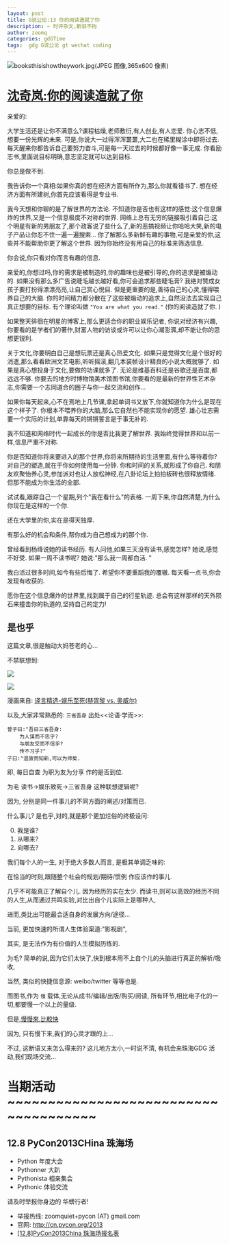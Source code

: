 ```yaml
---
layout: post
title: G说公论:13 你的阅读造就了你
description: ~ 时评杂文,新旧不拘
author: zoomq
categories: gdGTime
tags:  gdg G说公论 gt wechat coding
---
```



![booksthisishowtheywork.jpg(JPEG 图像,365x600 像素)](http://www.swissarmylibrarian.net/wp-content/uploads/2011/05/booksthisishowtheywork.jpg)

# [沈奇岚:你的阅读造就了你](http://site.douban.com/106407/widget/notes/335509/note/163743308/)


亲爱的:

大学生活还是让你不满意么?课程枯燥,老师敷衍,有人创业,有人恋爱. 
你心志不低,想要一份光辉的未来. 
可是,你说大一过得浑浑噩噩,大二也在稀里糊涂中即将过去. 
每天醒来你都告诉自己要努力奋斗,可是每一天过去的时候都好像一事无成. 
你看励志书,里面说目标明确,意志坚定就可以达到目标. 

你总是做不到. 

我告诉你一个真相:如果你真的想在经济方面有所作为,那么你就看错书了. 
想在经济方面有所建树,你首先应该看得是专业书. 

<!--more-->

我今天想和你聊的是了解世界的方法论. 
不知道你是否也有这样的感觉:这个信息爆炸的世界,又是一个信息极度不对称的世界. 
网络上总有无穷的链接吸引着自己:这个明星有新的男朋友了,那个政客说了些什么了,新的恶搞视频让你哈哈大笑,新的电子产品让你忍不住一遍一遍搜索... 
你了解那么多新鲜有趣的事物,可是亲爱的你,这些并不能帮助你更了解这个世界. 
因为你始终没有用自己的标准来筛选信息. 

你会说,你只看对你而言有趣的信息. 

亲爱的,你想过吗,你的需求是被制造的,你的趣味也是被引导的,你的追求是被煽动的. 
如果没有那么多广告说睫毛越长越好看,你可会追求那些睫毛膏?
我绝对赞成女孩子要打扮得漂漂亮亮,让自己赏心悦目. 
但是更重要的是,善待自己的心灵,懂得喂养自己的大脑. 
你的时间精力都分散在了这些被煽动的追求上,自然没法去实现自己真正想要的目标. 
有个理论叫做 `"You are what you read."`
(你的阅读造就了你. )

如果整天徘徊在明星的博客上,那么更适合你的职业娱乐记者,
你说对经济有兴趣,你要看的是学者们的著作,财富人物的访谈或许可以让你心潮澎湃,却不能让你的思想更锐利. 

关于文化,你要明白自己是想玩票还是真心热爱文化. 
如果只是觉得文化是个很好的消遣,那么看看欧洲文艺电影,听听摇滚,翻几本装帧设计精良的小说大概就够了. 
如果是真心想投身于文化,要做的功课就多了. 无论是维基百科还是谷歌还是百度,都远远不够. 
你要去的地方时博物馆美术馆图书馆,你要看的是最新的世界性艺术杂志,你需要一个志同道合的圈子与你一起交流和创作... 

如果你每天起来,心不在焉地上几节课,拿起单词书又放下,你就知道你为什么是现在这个样子了. 
你根本不喂养你的大脑,那么它自然也不能实现你的愿望. 
雄心壮志需要一个实际的计划,单靠每天的锵锵誓言是于事无补的. 

我不知道和网络时代一起成长的你是否比我更了解世界. 
我始终觉得世界和以前一样,信息严重不对称. 

你是否知道你将来要进入的那个世界,你将来所期待的生活里面,有什么等待着你?对自己的塑造,就在于你如何使用每一分钟. 
你和时间的关系,就形成了你自己. 
和朋友欢聚怡养心灵,参加派对也让人放松神经,在八卦论坛上拍拍板砖也很释放情绪. 
但那不能成为你生活的全部. 

试试看,跟踪自己一个星期,列个"我在看什么"的表格. 
一周下来,你自然清楚,为什么你现在是这样的一个你. 

还在大学里的你,实在是得天独厚. 

有那么好的机会和条件,帮你成为自己想成为的那个你. 

曾经看到杨绛说她的读书经历. 
有人问他,如果三天没有读书,感觉怎样?
她说,感觉不好受. 
如果一周不读书呢?
她说:"那么我一周都白活. "

我白活过很多时间,如今有些后悔了. 
希望你不要重蹈我的覆辙. 
每天看一点书,你会发现有收获的. 

愿你在这个信息爆炸的世界里,找到属于自己的行星轨迹. 
总会有这样那样的天外陨石来撞击你的轨道的,坚持自己的定力!


## 是也乎

这篇文章,很是触动大妈苍老的心...

不禁联想到:

![](http://cdn.yeeyan.org/upload/image/2012/02/19151651_62556.jpg)

![](http://cdn.yeeyan.org/upload/image/2012/02/19151920_46665.jpg)

漫画来自: [译言精选-娱乐至死(赫胥黎 vs. 奥威尔)](http://select.yeeyan.org/view/81055/111233)

以及,大家非常熟悉的: `三省吾身` 出处<<论语·学而>>:

    曾子曰:"吾日三省吾身:
        为人谋而不忠乎?
        与朋友交而不信乎?
        传不习乎?"
    子曰:"温故而知新,可以为师矣. 

即, 每日自查 为职为友为分享 作的是否到位.

为毛 读书->娱乐致死->三省吾身 这种联想逻辑呢?

因为, 分别是同一件事儿的不同方面的阐述/对策而已.

什么事儿? 是也乎,对的,就是那个更加烂俗的终极设问:

0. 我是谁?
1. 从哪来?
2. 向哪去?

我们每个人的一生, 对于绝大多数人而言, 是极其单调乏味的:

在恰当的时刻,跟随整个社会的规划/期待/惯例 作应该作的事儿.

几乎不可能真正了解自个儿. 因为经历的实在太少.
而读书,则可以高效的经历不同的人生,从而通过共鸣实验,对比出自个儿实际上是哪种人,

进而,类比出可能最合适自身的发展方向/途径...

当前, 更加快速的所谓人生体验渠道:"影视剧",

其实, 是无法作为有价值的人生模拟历练的.

为毛? 简单的说,因为它们太快了,快到根本用不上自个儿的头脑进行真正的解析/吸收,

当然, 类似的快捷信息源: weibo/twitter 等等也是.

而图书,作为 `慢` 载体,无论从成书/编辑/出版/购买/阅读, 所有环节,相比电子化的一切,都要慢一个以上的量级.

但是,[慢慢來,比較快](http://book.douban.com/subject/2275714/)

因为, 只有慢下来,我们的心灵才跟的上...

不过, 这断语又来怎么得来的? 这儿地方太小,一时说不清, 有机会来珠海GDG 活动,我们现场交流...




# 当期活动 ~~~~~~~~~~~~~~~~~~~~~~~~~~~~~~~~~~~~~

## 12.8 PyCon2013CHina 珠海场

- Python 年度大会
- Pythonner 大趴
- Pythonista 相亲集会
- Pythonic 体验交流

请及时举报你身边的 华蠎行者!

- 举报热线: zoomquiet+pycon (AT) gmail.com
- 官网: http://cn.pycon.org/2013
- [[12.8]PyCon2013China 珠海场报名表](https://docs.google.com/forms/d/1uFSa6PZNfl1ab3oO20CaoafOhfkavhpqg_CN4I36W_A/viewform)



